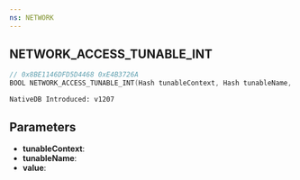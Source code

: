 ```yaml
---
ns: NETWORK
---
```

## NETWORK_ACCESS_TUNABLE_INT

```c
// 0x8BE1146DFD5D4468 0xE4B3726A
BOOL NETWORK_ACCESS_TUNABLE_INT(Hash tunableContext, Hash tunableName, int* value);
```

```
NativeDB Introduced: v1207
```

## Parameters
* **tunableContext**:
* **tunableName**:
* **value**:
